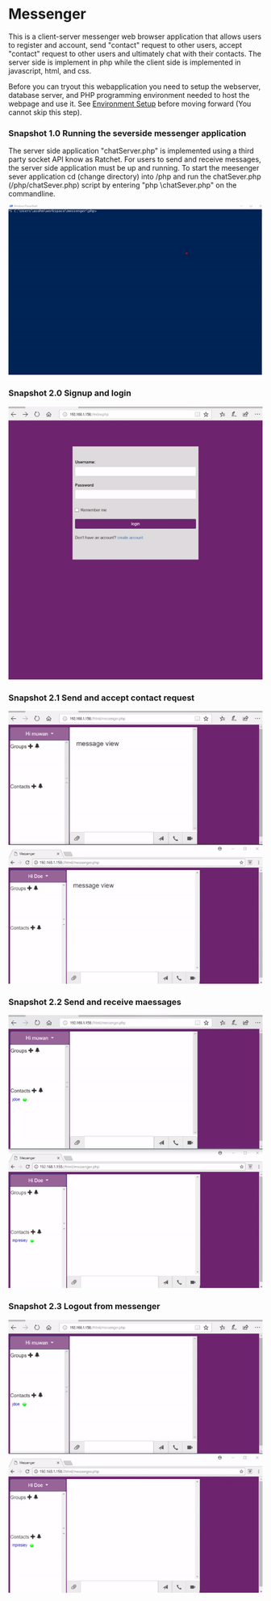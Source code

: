 # Messenger

This is a client-server messenger web browser application that allows users to register and account, send "contact" request to other users, accept "contact" request to other users and ultimately chat with their contacts. The server side is implement in php while the client side is implemented in javascript, html, and css. 

Before you can tryout this webapplication you need to setup the webserver, database server, and PHP programming environment needed to host the webpage and use it. See [Environment Setup](https://github.com/prestech/messenger/blob/master/docs/Environment%20Setup.md) before moving forward (You cannot skip this step). 

### Snapshot 1.0 Running the severside messenger application  
The server side application "chatServer.php" is implemented using a third party socket API know as Ratchet. For users to send and receive messages, the server side application must be up and running. 
To start the meesenger sever application cd (change directory) into /php and run the chatSever.php (/php/chatSever.php) script by entering "php \chatSever.php" on the commandline. 

![alt text](https://github.com/prestech/messenger/blob/master/docs/snapshot/server.gif "Description goes here")


### Snapshot 2.0 Signup and login 
![alt text](https://github.com/prestech/messenger/blob/master/docs/snapshot/login.gif "Description goes here")

### Snapshot 2.1 Send and accept contact request 
![alt text](https://github.com/prestech/messenger/blob/master/docs/snapshot/contact_request.gif "Description goes here")

### Snapshot 2.2 Send and receive maessages
![alt text](https://github.com/prestech/messenger/blob/master/docs/snapshot/messaging.gif "Description goes here")

### Snapshot 2.3 Logout from messenger
![alt text](https://github.com/prestech/messenger/blob/master/docs/snapshot/signout.gif "Description goes here")

 
